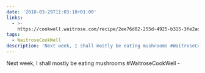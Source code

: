 ```yaml
---
date: '2018-03-29T11:03:18+01:00'
links:
  - >-
    https://cookwell.waitrose.com/recipe/2ee76d82-255d-4925-b315-3fe2ad51f13c?portionQuantity=2&fromLocation=/recipes
tags:
  - WaitroseCookWell
description: 'Next week, I shall mostly be eating mushrooms #WaitroseCookWell - '
---
```

Next week, I shall mostly be eating mushrooms #WaitroseCookWell - 
